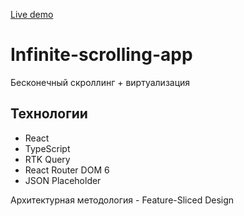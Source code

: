 [Live demo](https://zingy-banoffee-dafceb.netlify.app/)

# Infinite-scrolling-app

Бесконечный скроллинг + виртуализация

## Технологии

- React
- TypeScript
- RTK Query
- React Router DOM 6
- JSON Placeholder

Архитектурная методология - Feature-Sliced Design
